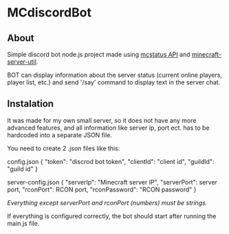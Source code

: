 # MCdiscordBot

## About
Simple discord bot node.js project made using [mcstatus API](mcstatus.io) and [minecraft-server-util](https://passthemayo.gitbook.io/minecraft-server-util/).

BOT can display information about the server status (current online players, player list, etc.) and send '/say' command to display text in the server chat. 

## Instalation
It was made for my own small server, so it does not have any more advanced features, and all information like server ip, port ect. has to be hardcoded into a separate JSON file.

You need to create 2 .json files like this:

config.json
{
	"token": "discrod bot token",
	"clientId": "client id",
	"guildId": "guild id"
}

server-config.json
{
	"serverIp": "Minecraft server IP",
	"serverPort": server port,
	"rconPort": RCON port,
	"rconPassword": "RCON password"
}

*Everything except serverPort and rconPort (numbers) must be strings.*

If everything is configured correctly, the bot should start after running the main.js file.